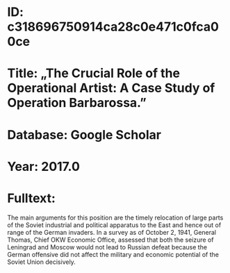 # ID: c318696750914ca28c0e471c0fca00ce
# Title: „The Crucial Role of the Operational Artist: A Case Study of Operation Barbarossa.”
# Database: Google Scholar
# Year: 2017.0
# Fulltext:
The main arguments for this position are the timely relocation of large parts of the Soviet industrial and political apparatus to the East and hence out of range of the German invaders.
In a survey as of October 2, 1941, General Thomas, Chief OKW Economic Office, assessed that both the seizure of Leningrad and Moscow would not lead to Russian defeat because the German offensive did not affect the military and economic potential of the Soviet Union decisively.